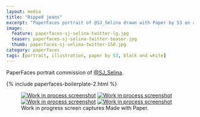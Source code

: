 ```yaml
---
layout: media
title: "Ripped jeans"
excerpt: "PaperFaces portrait of @SJ_Selina drawn with Paper by 53 on an iPad."
image: 
  feature: paperfaces-sj-selina-twitter-lg.jpg
  teaser: paperfaces-sj-selina-twitter-teaser.jpg
  thumb: paperfaces-sj-selina-twitter-150.jpg
category: paperfaces
tags: [portrait, illustration, paper by 53, black and white]
---
```


PaperFaces portrait commission of [@SJ_Selina](http://twitter.com/SJ_Selina).

{% include paperfaces-boilerplate-2.html %}

<figure class="third">
  <a href="{{ site.url }}/images/paperfaces-sj-selina-process-1-lg.jpg"><img src="{{ site.url }}/images/paperfaces-sj-selina-process-1-600.jpg" alt="Work in process screenshot"></a>
  <a href="{{ site.url }}/images/paperfaces-sj-selina-process-2-lg.jpg"><img src="{{ site.url }}/images/paperfaces-sj-selina-process-2-600.jpg" alt="Work in process screenshot"></a>
  <a href="{{ site.url }}/images/paperfaces-sj-selina-process-3-lg.jpg"><img src="{{ site.url }}/images/paperfaces-sj-selina-process-3-600.jpg" alt="Work in process screenshot"></a>
  <a href="{{ site.url }}/images/paperfaces-sj-selina-process-4-lg.jpg"><img src="{{ site.url }}/images/paperfaces-sj-selina-process-4-600.jpg" alt="Work in process screenshot"></a>
  <figcaption>Work in progress screen captures Made with Paper.</figcaption>
</figure>